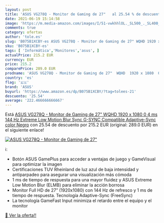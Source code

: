 ```yaml
---
layout: post
title: 'ASUS VG278Q - Monitor de Gaming de 27"   al 25.54 % de descuento'
date: 2021-06-19 15:14:58
image: 'https://m.media-amazon.com/images/I/51-vwkhhlOL._SL500_._SL400_.jpg'
comments: true
category: ofertas
author: 'tole.es'
slug: 'B075B1XCBY-es ASUS VG278Q - Monitor de Gaming de 27" WQHD 1920 x 1080 0...'
sku: 'B075B1XCBY-es'
tags: [ 'Informática','Monitores','asus', ]
actualPrice: 215.2 EUR
currency: EUR
price: 215.2
comparePrice: 289.0 EUR
prodname: 'ASUS VG278Q - Monitor de Gaming de 27"  WQHD  1920 x 1080  0 4 ms  144 Hz  Extreme Low Motion Blur Sync  G-SYNC Compatible  Adaptive-Sync  color Negro'
country: 'es'
flag: '🇪🇸'
brand: 'ASUS'
buyurl: 'https://www.amazon.es/dp/B075B1XCBY/?tag=tolees-21'
descuento: '25.54'
average: '222.466666666667'
---
```


Está [ASUS VG278Q - Monitor de Gaming de 27"  WQHD  1920 x 1080  0 4 ms  144 Hz  Extreme Low Motion Blur Sync  G-SYNC Compatible  Adaptive-Sync  color Negro](https://www.amazon.es/dp/B075B1XCBY/?tag=tolees-21) con 25.54 de descuento por 215.2 EUR (original: 289.0 EUR) en el siguiente enlace!

[![ASUS VG278Q - Monitor de Gaming de 27"  ](https://m.media-amazon.com/images/I/51-vwkhhlOL._SL500_._SL400_.jpg)](https://www.amazon.es/dp/B075B1XCBY/?tag=tolees-21)

ℹ️:

- Botón ASUS GamePlus para acceder a ventajas de juego y GameVisual para optimizar la imagen
- Certificaciones TUV Rheinland de luz azul de baja intensidad y antiparpadeo para asegurar una visualización más cómoda
- 1 ms de tiempo de respuesta para una mayor fluidez y ASUS Extreme Low Motion Blur (ELMB) para eliminar la acción borrosa
- Monitor Full HD de 27” (1920x1080) con 144 Hz de refresco y 1 ms de tiempo de respuesta. Tecnología Adaptive-Sync (FreeSync)
- La tecnología GameFast Input minimiza el retardo entre el equipo y el monitor

[🛒 Ver la oferta!!](https://www.amazon.es/dp/B075B1XCBY/?tag=tolees-21)
